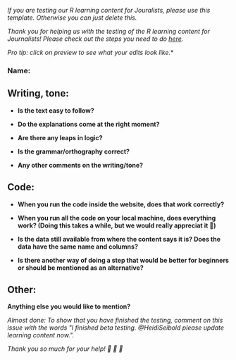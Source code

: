 *If you are testing our R learning content for Jouralists, please use this template. 
Otherwise you can just delete this.*

*Thank you for helping us with the testing of the R learning content for Journalists! Please check out the steps you need to do [here](https://github.com/school-of-data/r-consortium-proposal/blob/master/CONTRIBUTING.md#beta-testing).*

*Pro tip: click on preview to see what your edits look like.**

### Name: <!-- Name of the recipe or skills lessen you are testing -->

## Writing, tone: 

- **Is the text easy to follow?**
<!-- Add your answer here -->

- **Do the explanations come at the right moment?**
<!-- Add your answer here -->

- **Are there any leaps in logic?**
<!-- Add your answer here -->

- **Is the grammar/orthography correct?**
<!-- Add your answer here -->

- **Any other comments on the writing/tone?**
<!-- Add your answer here -->


## Code: 

- **When you run the code inside the website, does that work correctly?**
<!-- Add your answer here -->

- **When you run all the code on your local machine, does everything work? (Doing this takes a while, but we would really appreciat it :cake:)**
<!-- Add your answer here -->

- **Is the data still available from where the content says it is? Does the data have the same name and columns?**
<!-- Add your answer here -->

- **Is there another way of doing a step that would be better for beginners or should be mentioned as an alternative?**
<!-- Add your answer here -->


## Other:
**Anything else you would like to mention?**


*Almost done: To show that you have finished the testing, comment on this issue with the words "I finished beta testing. @HeidiSeibold please update learning content now.".*


*Thank you so much for your help! :tada: :cake: :clap:*
